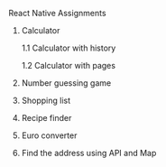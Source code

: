 React Native Assignments
1. Calculator

   1.1 Calculator with history

   1.2 Calculator with pages

3. Number guessing game
4. Shopping list
5. Recipe finder
6. Euro converter
7. Find the address using API and Map
